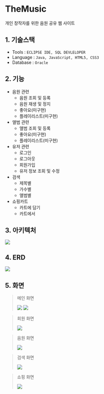 # TheMusic
개인 창작자를 위한 음원 공유 웹 사이트

## 1. 기술스택
- Tools : `ECLIPSE IDE, SQL DEVLELOPER`
- Language : `Java, JavaScript, HTML5, CSS3`
- Database : `Oracle`

## 2. 기능
- 음원 관련
  - 음원 조회 및 등록
  - 음원 재생 및 정지
  - 좋아요(미구현)
  - 플레이리스트(미구현)
- 앨범 관련
  - 앨범 조회 및 등록
  - 좋아요(미구현)
  - 플레이리스트(미구현)
- 유저 관련
  - 로그인
  - 로그아웃
  - 회원가입
  - 유저 정보 조회 및 수정
- 검색
  - 제목별
  - 가수별
  - 앨범별
- 쇼핑카트
  - 카트에 담기
  - 카트에서 
  
## 3. 아키텍처
![](https://images.velog.io/images/banjjoknim/post/b98876a0-1be9-4daf-8469-7dbb9cb61cbd/image.png)

## 4. ERD
![](https://images.velog.io/images/banjjoknim/post/2d066949-7d60-4c9c-84c7-72d7e1cf8f03/image.png)

## 5. 화면
> 메인 화면
> 
> ![](https://images.velog.io/images/banjjoknim/post/6d46ab50-f0dc-4345-a58b-eb83e10f043a/image.png)
> ![](https://images.velog.io/images/banjjoknim/post/c7dfef71-734f-4f2b-afca-237661556dcf/image.png)

> 회원 화면
> 
> ![](https://images.velog.io/images/banjjoknim/post/e2b6ced4-ab98-4da6-a512-55a2dd656c8f/image.png)

> 음원 화면
> 
> ![](https://images.velog.io/images/banjjoknim/post/bab9595e-17b9-4cd7-ad2b-c1adf6135c27/image.png)

> 검색 화면
> 
> ![](https://images.velog.io/images/banjjoknim/post/36f7aec9-9d64-49e8-a235-af12baea8e9f/image.png)

> 쇼핑 화면
>
> ![](https://images.velog.io/images/banjjoknim/post/6bba1a5f-97d4-4dff-9d8c-1100de92511a/image.png)
